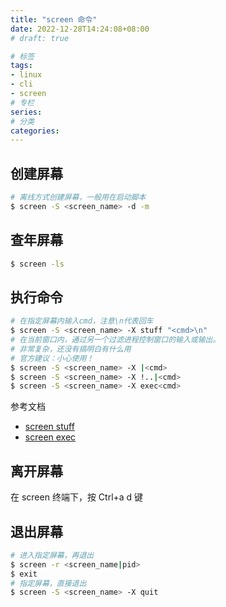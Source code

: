 ```yaml
---
title: "screen 命令"
date: 2022-12-28T14:24:08+08:00
# draft: true

# 标签
tags:
- linux
- cli
- screen
# 专栏
series:
# 分类
categories:
---
```


## 创建屏幕
```bash
# 离线方式创建屏幕，一般用在启动脚本
$ screen -S <screen_name> -d -m
```
## 查年屏幕
```bash
$ screen -ls
```

## 执行命令
```bash
# 在指定屏幕内输入cmd，注意\n代表回车
$ screen -S <screen_name> -X stuff "<cmd>\n"
# 在当前窗口内，通过另一个过滤进程控制窗口的输入或输出。
# 非常复杂，还没有搞明白有什么用
# 官方建议：小心使用！
$ screen -S <screen_name> -X |<cmd>
$ screen -S <screen_name> -X !..|<cmd>
$ screen -S <screen_name> -X exec<cmd>
```
参考文档
- [screen stuff](https://www.gnu.org/software/screen/manual/screen.html#index-stuff)
- [screen exec](https://www.gnu.org/software/screen/manual/screen.html#index-exec)

## 离开屏幕
在 screen 终端下，按 Ctrl+a d 键

## 退出屏幕
```bash
# 进入指定屏幕，再退出
$ screen -r <screen_name|pid>
$ exit
# 指定屏幕，直接退出
$ screen -S <screen_name> -X quit
```